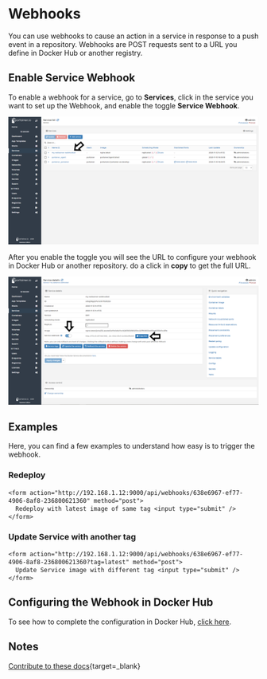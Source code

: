 # Webhooks

You can use webhooks to cause an action in a service in response to a push event in a repository. Webhooks are POST requests sent to a URL you define in Docker Hub or another registry.

## Enable Service Webhook

To enable a webhook for a service, go to <b>Services</b>, click in the service you want to set up the Webhook, and enable the toggle <b>Service Webhook</b>.

![webhooks](assets/1.png)

After you enable the toggle you will see the URL to configure your webhook in Docker Hub or another repository. do a click in <b>copy</b> to get the full URL.

![webhooks](assets/2.png)

## Examples

Here, you can find a few examples to understand how easy is to trigger the webhook.

### Redeploy

```
<form action="http://192.168.1.12:9000/api/webhooks/638e6967-ef77-4906-8af8-236800621360" method="post">
  Redeploy with latest image of same tag <input type="submit" />
</form>
```

### Update Service with another tag

```
<form action="http://192.168.1.12:9000/api/webhooks/638e6967-ef77-4906-8af8-236800621360?tag=latest" method="post">
  Update Service image with different tag <input type="submit" />
</form>
```

## Configuring the Webhook in Docker Hub

To see how to complete the configuration in Docker Hub, [click here](https://docs.docker.com/docker-hub/webhooks/).

## Notes

[Contribute to these docs](https://github.com/portainer/portainer-docs/blob/master/contributing.md){target=_blank}
